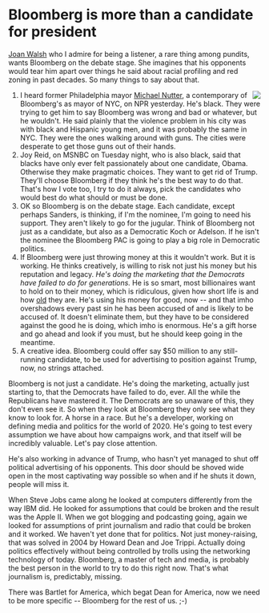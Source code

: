 # Bloomberg is more than a candidate for president
<a href="https://www.thenation.com/article/politics/michael-bloomberg-democratic-primary/">Joan Walsh</a> who I admire for being a listener, a rare thing among pundits, wants Bloomberg on the debate stage. She imagines that his opponents would tear him apart over things he said about racial profiling and red zoning in past decades. So many things to say about that.
1. <img src="http://scripting.com/images/2020/02/13/bloomberg.png" border="0" align="right">I heard former Philadelphia mayor <a href="https://whyy.org/episodes/nutter-stands-by-bloomberg-on-stop-and-frisk-and-the-campaign-trail/">Michael Nutter</a>, a contemporary of Bloomberg's as mayor of NYC, on NPR yesterday. He's black. They were trying to get him to say Bloomberg was wrong and bad or whatever, but he wouldn't. He said plainly that the violence problem in his city was with black and Hispanic young men, and it was probably the same in NYC. They were the ones walking around with guns. The cities were desperate to get those guns out of their hands. 
2. Joy Reid, on MSNBC on Tuesday night, who is also black, said that blacks have only ever felt passionately about one candidate, Obama. Otherwise they make pragmatic choices. They want to get rid of Trump. They'll choose Bloomberg if they think he's the best way to do that. That's how I vote too, I try to do it always, pick the candidates who would best do what should or must be done. 
3. OK so Bloomberg is on the debate stage. Each candidate, except perhaps Sanders, is thinking, if I'm the nominee, I'm going to need his support. They aren't likely to go for the jugular. Think of Bloomberg not just as a candidate, but also as a Democratic Koch or Adelson. If he isn't the nominee the Bloomberg PAC is going to play a big role in Democratic politics. 
4. If Bloomberg were just throwing money at this it wouldn't work. But it is working. He thinks creatively, is willing to risk not just his money but his reputation and legacy. <i>He's doing the marketing that the Democrats have failed to do for generations.</i> He is so smart, most billionaires want to hold on to their money, which is ridiculous, given how short life is and how <a href="https://twitter.com/marknyt/status/1228019691886608384">old</a> they are. He's using his money for good, now -- and that imho overshadows every past sin he has been accused of and is likely to be accused of. It doesn't eliminate them, but they have to be considered against the good he is doing, which imho is enormous. He's a gift horse and go ahead and look if you must, but he should keep going in the meantime. 
5. A creative idea. Bloomberg could offer say $50 million to any still-running candidate, to be used for advertising to position against Trump, now, no strings attached. 

Bloomberg is not just a candidate. He's doing the marketing, actually just starting to, that the Democrats have failed to do, ever. All the while the Republicans have mastered it. The Democrats are so unaware of this, they don't even see it. So when they look at Bloomberg they only see what they know to look for. A horse in a race. But he's a developer, working on defining media and politics for the world of 2020. He's going to test every assumption we have about how campaigns work, and that itself will be incredibly valuable. Let's pay close attention. 

He's also working in advance of Trump, who hasn't yet managed to shut off political advertising of his opponents. This door should be shoved wide open in the most captivating way possible so when and if he shuts it down, people will miss it. 

When Steve Jobs came along he looked at computers differently from the way IBM did. He looked for assumptions that could be broken and the result was the Apple II. When we got blogging and podcasting going, again we looked for assumptions of print journalism and radio that could be broken and it worked. We haven't yet done that for politics. Not just money-raising, that was solved in 2004 by Howard Dean and Joe Trippi. Actually doing politics effectively without being controlled by trolls using the networking technology of today. Bloomberg, a master of tech and media, is probably the best person in the world to try to do this right now. That's what journalism is, predictably, missing. 

There was Bartlet for America, which begat Dean for America, now we need to be more specific -- Bloomberg for the rest of us. ;-)

